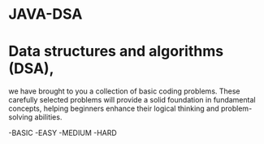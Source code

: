 # JAVA-DSA

# Data structures and algorithms (DSA),
we have brought to you a collection of basic coding problems. These carefully selected problems will provide a solid foundation in fundamental concepts, helping beginners enhance their logical thinking and problem-solving abilities.

  -BASIC 
  -EASY
  -MEDIUM
  -HARD

